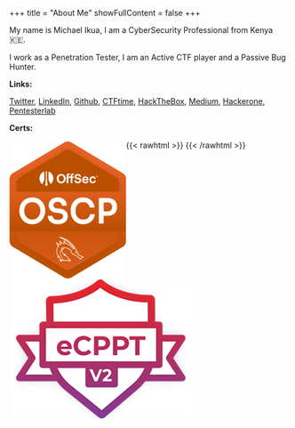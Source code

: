 +++
title = "About Me"
showFullContent = false
+++

My name is Michael Ikua, I am a CyberSecurity Professional from Kenya :kenya:.

I work as a Penetration Tester, I am an Active CTF player and a Passive Bug Hunter.

**Links:** 

[Twitter](https://twitter.com/ikuamike), [LinkedIn](https://www.linkedin.com/in/ikuamike), [Github](https://github.com/ikuamike), [CTFtime](https://ctftime.org/user/36989), [HackTheBox](https://app.hackthebox.eu/profile/23062), [Medium](https://ikuamike.medium.com/), [Hackerone](https://hackerone.com/ikuamike), [Pentesterlab](https://pentesterlab.com/profile/ikuamike)

**Certs:** 

{{< rawhtml >}}
<img  src="/img/offensive-security-certified-professional-oscp.png" alt="oscp" position="center" style="border-radius: 8px;float:left;" width="210" height="250"></img>
<img  src="/img/eCPPTv2.png" alt="oscp" position="center" style="border-radius: 8px;float:left;" width="329" height="250"></img>
{{< /rawhtml >}}


